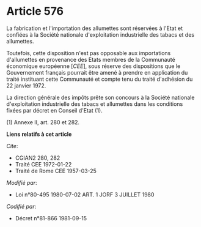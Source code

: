 # Article 576

La fabrication et l'importation des allumettes sont réservées à l'Etat et confiées à la Société nationale d'exploitation
industrielle des tabacs et des allumettes.

Toutefois, cette disposition n'est pas opposable aux importations d'allumettes en provenance des Etats membres de la
Communauté économique européenne [*CEE*], sous réserve des dispositions que le Gouvernement français pourrait être amené à
prendre en application du traité instituant cette Communauté et compte tenu du traité d'adhésion du 22 janvier 1972.

La direction générale des impôts prête son concours à la Société nationale d'exploitation industrielle des tabacs et
allumettes dans les conditions fixées par décret en Conseil d'Etat (1).

(1) Annexe II, art. 280 et 282.

**Liens relatifs à cet article**

_Cite_:

  - CGIAN2 280, 282
  - Traité CEE 1972-01-22
  - Traité de Rome CEE 1957-03-25

_Modifié par_:

  - Loi n°80-495 1980-07-02 ART. 1 JORF 3 JUILLET 1980

_Codifié par_:

  - Décret n°81-866 1981-09-15
